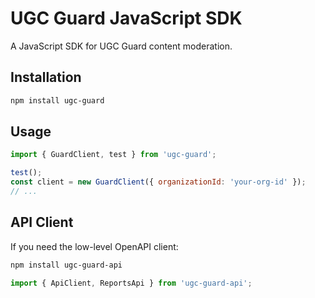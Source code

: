 # UGC Guard JavaScript SDK

A JavaScript SDK for UGC Guard content moderation.

## Installation

```sh
npm install ugc-guard
```

## Usage

```js
import { GuardClient, test } from 'ugc-guard';

test();
const client = new GuardClient({ organizationId: 'your-org-id' });
// ...
```

## API Client

If you need the low-level OpenAPI client:

```sh
npm install ugc-guard-api
```

```js
import { ApiClient, ReportsApi } from 'ugc-guard-api';
```



